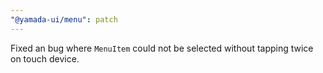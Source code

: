 ```yaml
---
"@yamada-ui/menu": patch
---
```


Fixed an bug where `MenuItem` could not be selected without tapping twice on touch device.
